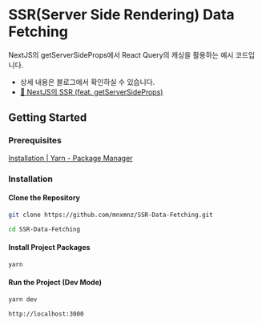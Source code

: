 # SSR(Server Side Rendering) Data Fetching

NextJS의 getServerSideProps에서 React Query의 캐싱을 활용하는 예시 코드입니다.

- 상세 내용은 블로그에서 확인하실 수 있습니다.
- [🔗 NextJS의 SSR (feat. getServerSideProps)](https://mnxmnz.github.io/nextjs/pre-rendering-and-data-fetching/)

## Getting Started

### Prerequisites

[Installation | Yarn - Package Manager](https://yarnpkg.com/getting-started/install)

### Installation

#### Clone the Repository

```sh
git clone https://github.com/mnxmnz/SSR-Data-Fetching.git
```

```sh
cd SSR-Data-Fetching
```

#### Install Project Packages

```sh
yarn
```

#### Run the Project (Dev Mode)

```sh
yarn dev

http://localhost:3000
```
